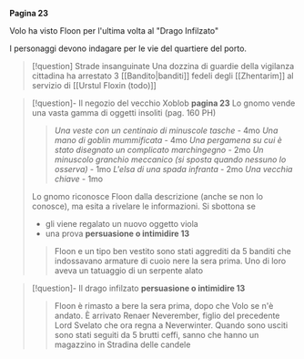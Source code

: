 **Pagina 23**

Volo ha visto Floon per l'ultima volta al "Drago Infilzato"

I personaggi devono indagare per le vie del quartiere del porto.


> [!question] Strade insanguinate
> Una dozzina di guardie della vigilanza cittadina ha arrestato 3 [[Bandito|banditi]] fedeli degli [[Zhentarim]] al servizio di [[Urstul Floxin (todo)]] 

> [!question]- Il negozio del vecchio Xoblob
> **pagina 23**
> Lo gnomo vende una vasta gamma di oggetti insoliti (pag. 160 PH)
>> *Una veste con un centinaio di minuscole tasche* - 4mo
>> *Una mano di goblin mummificata* - 4mo
>> *Una pergamena su cui è stato disegnato un complicato marchingegno* - 2mo
>> *Un minuscolo granchio meccanico (si sposta quando nessuno lo osserva)* - 1mo
>> *L'elsa di una spada infranta* - 2mo
>> *Una vecchia chiave* - 1mo
>
>Lo gnomo riconosce Floon dalla descrizione (anche se non lo conosce), ma esita a rivelare le informazioni.
> Si sbottona se 
> - gli viene regalato un nuovo oggetto viola
> - una prova **persuasione o intimidire 13**
>> Floon e un tipo ben vestito sono stati aggrediti da 5 banditi che indossavano armature di cuoio nere la sera prima. Uno di loro aveva un tatuaggio di un serpente alato


> [!question]- Il drago infilzato
> **persuasione o intimidire 13**
>> Floon è rimasto a bere la sera prima, dopo che Volo se n'è andato. È arrivato Renaer Neverember, figlio del precedente Lord Svelato che ora regna a Neverwinter.
>> Quando sono usciti sono stati seguiti da 5 brutti ceffi, sanno che hanno un magazzino in Stradina delle candele
